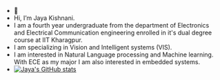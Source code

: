 - 👋 
- Hi, I’m Jaya Kishnani.
- I am a fourth year undergraduate from the department of Electronics and Electrical Communication engineering enrolled in it's dual degree course at IIT Kharagpur.
- I am specializing in Vision and Intelligent systems (VIS).
- I am interested in Natural Language processing and Machine learning. With ECE as my major I am also interested in embedded systems.
- [![Jaya's GitHub stats](https://github-readme-stats.vercel.app/api?username=JayaKishnani)](https://github.com/JayaKishnani/github-readme-stats)

<!---
JayaKishnani/JayaKishnani is a ✨ special ✨ repository because its `README.md` (this file) appears on your GitHub profile.
You can click the Preview link to take a look at your changes.
--->
